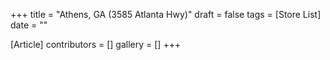 +++
title = "Athens, GA (3585 Atlanta Hwy)"
draft = false
tags = [Store List]
date = ""

[Article]
contributors = []
gallery = []
+++